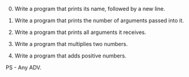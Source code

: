0. Write a program that prints its name, followed by a new line.                                                                                                          
                                                                                                                                                                          
1. Write a program that prints the number of arguments passed into it.                                                                                                    
                                                                                                                                                                          
2. Write a program that prints all arguments it receives.                                                                                                               
                                                                                                                                                                         
3. Write a program that multiplies two numbers.                                                                                                                           
                                                                                                                                                                          
4. Write a program that adds positive numbers.                                                                                                                            
                                                                                                                                                                         
PS - Any ADV.
